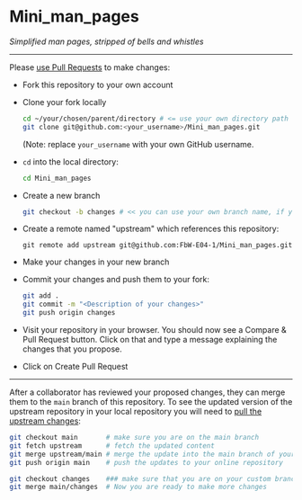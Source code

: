 # Mini_man_pages
*Simplified man pages, stripped of bells and whistles*

---

Please [use Pull Requests](https://opensource.com/article/19/7/create-pull-request-github) to make changes:

* Fork this repository to your own account
* Clone your fork locally
  ```bash
  cd ~/your/chosen/parent/directory # <= use your own directory path
  git clone git@github.com:<your_username>/Mini_man_pages.git
  ```
  (Note: replace `your_username` with your own GitHub username.

* `cd` into the local directory:
  ```bash
  cd Mini_man_pages
  ```
* Create a new branch
  ```bash
  git checkout -b changes # << you can use your own branch name, if you wish
  ```
* Create a remote named "upstream" which references this repository:
  ```
  git remote add upstream git@github.com:FbW-E04-1/Mini_man_pages.git
  ```
* Make your changes in your new branch
* Commit your changes and push them to your fork:
  ```bash
  git add .
  git commit -m "<Description of your changes>"
  git push origin changes
  ```
* Visit your repository in your browser. You should now see a Compare & Pull Request button. Click on that and type a message explaining the changes that you propose.
* Click on Create Pull Request
---
After a collaborator has reviewed your proposed changes, they can merge them to the `main` branch of this repository. To see the updated version of the upstream repository in your local repository you will need to [pull the upstream changes](https://bioconductor.org/developers/how-to/git/pull-upstream-changes/):

```bash
git checkout main       # make sure you are on the main branch
git fetch upstream      # fetch the updated content
git merge upstream/main # merge the update into the main branch of your fork, locally
git push origin main    # push the updates to your online repository

git checkout changes    ### make sure that you are on your custom branch ###
git merge main/changes  # Now you are ready to make more changes
```

